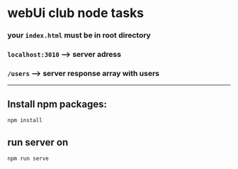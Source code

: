 # webUi club node tasks

### your `index.html` must be in root directory

### `localhost:3010` --> server adress

### `/users` --> server response array with users

---

## Install npm packages:

```
npm install
```

## run server on

```
npm run serve
```
